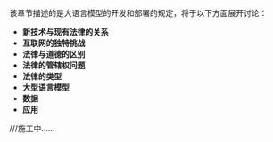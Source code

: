 该章节描述的是大语言模型的开发和部署的规定，将于以下方面展开讨论：

- **新技术与现有法律的关系**
- **互联网的独特挑战**
- **法律与道德的区别**
- **法律的管辖权问题**
- **法律的类型**
- **大型语言模型**
- **数据**
- **应用**

///施工中……